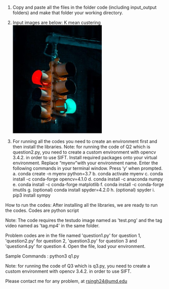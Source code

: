 1) Copy and paste all the files in the folder code (including input_output folders) and make that folder your working directory.
2) Input images are below:
K mean custering  ![alt text](https://github.com/Rish2911/Stitching-morphology-colour-segmentation-and-camera-calibration/blob/main/coloursegmentation_input_output/Q4image.png)

4) For running all the codes you need to create an environment first and then install the libraries.
Note: for running the code of Q2 which is question2.py, you need to create a custom environment with opencv 3.4.2. in order to use SIFT. 
Install required packages onto your virtual environment. Replace “myenv”with your environment name. 
Enter the following commands in your terminal window. Press ‘y’ when prompted. 
a. conda create -n myenv python=3.7
b. conda activate myenv
c. conda install -c conda-forge opencv=4.1.0
d. conda install -c anaconda numpy
e. conda install -c conda-forge matplotlib
f. conda install -c conda-forge imutils
g. (optional) conda install spyder=4.2.0
h. (optional) spyder
i. pip3 install sympy 



How to run the codes:
After installing all the libraries, we are ready to run the codes. Codes are python script

Note: The code requires the testudo image named as 'test.png' and the tag video named as 'tag.mp4' in the same folder.

Problem  codes are in the file named 'question1.py' for question 1, 'question2.py' for question 2, 'question3.py' for question 3 and 'question4.py' for question 4. Open the file, load your environment.


Sample Commands : python3 q1.py

Note: for running the code of Q3 which is q3.py, you need to create a custom environment with opencv 3.4.2. in order to use SIFT. 


Please contact me for any problem, at rsingh24@umd.edu

